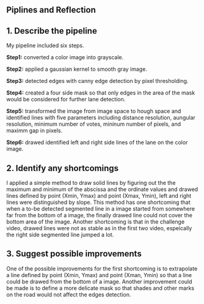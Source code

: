Piplines and Reflection
---
## 1. Describe the pipeline
My pipeline included six steps. 

**Step1:** converted a color image into grayscale.

**Step2:** applied a gaussian kernel to smooth gray image.

**Step3:** detected edges with canny edge detection by pixel thresholding.

**Step4:** created a four side mask so that only edges in the area of the mask would be considered for further lane detection.

**Step5:** transformed the image from image space to hough space and identified lines with five parameters including distance resolution, aungular resolution, minimum number of votes, mininum number of pixels, and maximm gap in pixels. 

**Step6:** drawed identified left and right side lines of the lane on the color image.


## 2. Identify any shortcomings
I applied a simple method to draw solid lines by figuring out the the maximum and minimum of the abscissa and the ordinate values and drawed lines defined by point (Xmin, Ymax) and point (Xmax, Ymin), left and right lines were distinguished by slope. This method has one shortcoming that when a to-be detected segmented line in a image started from somewhere far from the bottom of a image, the finally drawed line could not cover the bottom area of the image. Another shortcoming is that in the challenge video, drawed lines were not as stable as in the first two video, espeically the right side segmented line jumped a lot.

## 3. Suggest possible improvements
One of the possible improvements for the first shortcoming is to extrapolate a line defined by point (Xmin, Ymax) and point (Xman, Ymin) so that a line could be drawed from the bottom of a image. Another improvement could be made is to define a more delicate mask so that shades and other marks on the road would not affect the edges detection.
